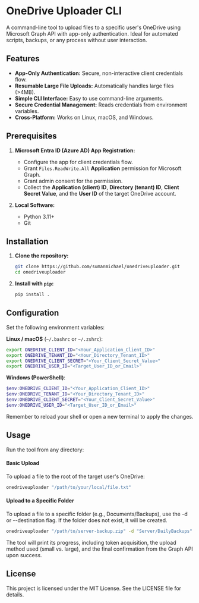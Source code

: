 # OneDrive Uploader CLI

A command-line tool to upload files to a specific user's OneDrive using Microsoft Graph API with app-only authentication. Ideal for automated scripts, backups, or any process without user interaction.

## Features

- **App-Only Authentication:** Secure, non-interactive client credentials flow.
- **Resumable Large File Uploads:** Automatically handles large files (>4MB).
- **Simple CLI Interface:** Easy to use command-line arguments.
- **Secure Credential Management:** Reads credentials from environment variables.
- **Cross-Platform:** Works on Linux, macOS, and Windows.

## Prerequisites

1.  **Microsoft Entra ID (Azure AD) App Registration:**

    - Configure the app for client credentials flow.
    - Grant `Files.ReadWrite.All` **Application** permission for Microsoft Graph.
    - Grant admin consent for the permission.
    - Collect the **Application (client) ID**, **Directory (tenant) ID**, **Client Secret Value**, and the **User ID** of the target OneDrive account.

2.  **Local Software:**
    - Python 3.11+
    - Git

## Installation

1.  **Clone the repository:**

    ```sh
    git clone https://github.com/sumanmichael/onedriveuploader.git
    cd onedriveuploader
    ```

2.  **Install with `pip`:**
    ```sh
    pip install .
    ```

## Configuration

Set the following environment variables:

**Linux / macOS** (`~/.bashrc` or `~/.zshrc`):

```sh
export ONEDRIVE_CLIENT_ID="<Your_Application_Client_ID>"
export ONEDRIVE_TENANT_ID="<Your_Directory_Tenant_ID>"
export ONEDRIVE_CLIENT_SECRET="<Your_Client_Secret_Value>"
export ONEDRIVE_USER_ID="<Target_User_ID_or_Email>"
```

**Windows (PowerShell)**:

```powershell
$env:ONEDRIVE_CLIENT_ID="<Your_Application_Client_ID>"
$env:ONEDRIVE_TENANT_ID="<Your_Directory_Tenant_ID>"
$env:ONEDRIVE_CLIENT_SECRET="<Your_Client_Secret_Value>"
$env:ONEDRIVE_USER_ID="<Target_User_ID_or_Email>"
```

Remember to reload your shell or open a new terminal to apply the changes.

## Usage

Run the tool from any directory:

#### **Basic Upload**

To upload a file to the root of the target user's OneDrive:

```sh
onedriveuploader "/path/to/your/local/file.txt"
```

#### **Upload to a Specific Folder**

To upload a file to a specific folder (e.g., Documents/Backups), use the -d or --destination flag. If the folder does not exist, it will be created.

```sh
onedriveuploader "/path/to/server-backup.zip" -d "Server/DailyBackups"
```

The tool will print its progress, including token acquisition, the upload method used (small vs. large), and the final confirmation from the Graph API upon success.

## License

This project is licensed under the MIT License. See the LICENSE file for details.
